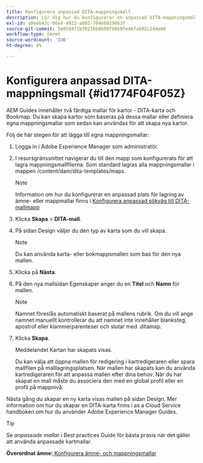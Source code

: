 ```yaml
---
title: Konfigurera anpassad DITA-mappningsmall
description: Lär dig hur du konfigurerar en anpassad DITA-mappningsmall
exl-id: a0eeb43c-06e4-4922-a005-704e8929063f
source-git-commit: 5e0584f1bf0216b8b00f00b9fe46fa682c244e08
workflow-type: tm+mt
source-wordcount: '336'
ht-degree: 0%

---
```


# Konfigurera anpassad DITA-mappningsmall {#id1774F04F05Z}

AEM Guides innehåller två färdiga mallar för kartor - DITA-karta och Bookmap. Du kan skapa kartor som baseras på dessa mallar eller definiera egna mappningsmallar som sedan kan användas för att skapa nya kartor.

Följ de här stegen för att lägga till egna mappningsmallar:

1. Logga in i Adobe Experience Manager som administratör.

1. I resursgränssnittet navigerar du till den mapp som konfigurerats för att lagra mappningsmallfilerna. Som standard lagras alla mappningsmallar i mappen /content/dam/dita-templates/maps.

   >[!NOTE]
   >
   > Information om hur du konfigurerar en anpassad plats för lagring av ämne- eller mappmallar finns i [Konfigurera anpassad sökväg till DITA-mallmapp](conf-template-tags-custom-dita-topic-template.md#id191LCF0095Z)

1. Klicka **Skapa** \> **DITA-mall**.

1. På sidan Design väljer du den typ av karta som du vill skapa.

   >[!NOTE]
   >
   > Du kan använda karta- eller bokmappsmallen som bas för den nya mallen.

1. Klicka på **Nästa**.

1. På den nya mallsidan Egenskaper anger du en **Titel** och **Namn** för mallen.

   >[!NOTE]
   >
   > Namnet föreslås automatiskt baserat på mallens rubrik. Om du vill ange namnet manuellt kontrollerar du att namnet inte innehåller blanksteg, apostrof eller klammerparenteser och slutar med .ditamap.

1. Klicka **Skapa**.

   Meddelandet Kartan har skapats visas.

   Du kan välja att öppna mallen för redigering i kartredigeraren eller spara mallfilen på malllagringsplatsen. När mallen har skapats kan du använda kartredigeraren för att anpassa mallen efter dina behov. När du har skapat en mall måste du associera den med en global profil eller en profil på mappnivå.


Nästa gång du skapar en ny karta visas mallen på sidan Design. Mer information om hur du skapar en DITA-karta finns i as a Cloud Service handboken om hur du använder Adobe Experience Manager Guides.

>[!TIP]
>
> Se *anpassade mallar* i Best practices Guide för bästa praxis när det gäller att använda anpassade kartmallar.

**Överordnat ämne:**[ Konfigurera ämne- och mappningsmallar](conf-template-tags.md)
